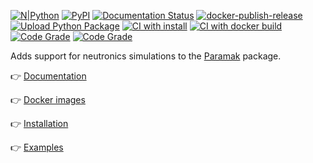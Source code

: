 
[![N|Python](https://www.python.org/static/community_logos/python-powered-w-100x40.png)](https://www.python.org)
[![PyPI](https://img.shields.io/pypi/v/paramak-neutronics?color=brightgreen&label=pypi&logo=grebrightgreenen&logoColor=green)](https://pypi.org/project/paramak-neutronics/)
[![Documentation Status](https://readthedocs.org/projects/paramak-neutronics/badge/?version=latest)](https://paramak-neutronics.readthedocs.io/en/latest/?badge=latest)
[![docker-publish-release](https://github.com/fusion-energy/paramak-neutronics/actions/workflows/docker_publish.yml/badge.svg)](https://github.com/fusion-energy/paramak-neutronics/actions/workflows/docker_publish.yml)
[![Upload Python Package](https://github.com/fusion-energy/paramak-neutronics/actions/workflows/python-publish.yml/badge.svg)](https://github.com/fusion-energy/paramak-neutronics/actions/workflows/python-publish.yml)
[![CI with install](https://github.com/fusion-energy/paramak-neutronics/actions/workflows/ci_with_install.yml/badge.svg)](https://github.com/fusion-energy/paramak-neutronics/actions/workflows/ci_with_install.yml)
[![CI with docker build](https://github.com/fusion-energy/paramak-neutronics/actions/workflows/ci_with_docker_build.yml/badge.svg)](https://github.com/fusion-energy/paramak-neutronics/actions/workflows/ci_with_docker_build.yml)
[![Code Grade](https://www.code-inspector.com/project/25343/score/svg)](https://frontend.code-inspector.com/public/project/25343/paramak-neutronics/dashboard)
[![Code Grade](https://www.code-inspector.com/project/25343/status/svg)](https://frontend.code-inspector.com/public/project/25343/paramak-neutronics/dashboard)

Adds support for neutronics simulations to the [Paramak](https://github.com/fusion-energy/paramak) package.


:point_right: [Documentation](https://paramak-neutronics.readthedocs.io)

:point_right: [Docker images](https://github.com/fusion-energy/paramak-neutronics/pkgs/container/paramak-neutronics)

:point_right: [Installation](https://paramak-neutronics.readthedocs.io/en/stable/install.html)

:point_right: [Examples](https://paramak-neutronics.readthedocs.io/en/stable/example_neutronics_simulations.html)
